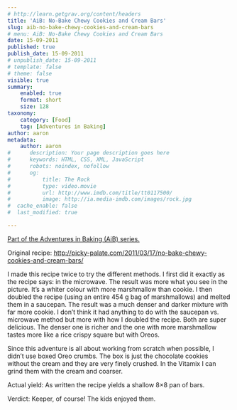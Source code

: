```yaml
---
# http://learn.getgrav.org/content/headers
title: 'AiB: No-Bake Chewy Cookies and Cream Bars'
slug: aib-no-bake-chewy-cookies-and-cream-bars
# menu: AiB: No-Bake Chewy Cookies and Cream Bars
date: 15-09-2011
published: true
publish_date: 15-09-2011
# unpublish_date: 15-09-2011
# template: false
# theme: false
visible: true
summary:
    enabled: true
    format: short
    size: 128
taxonomy:
    category: [Food]
    tag: [Adventures in Baking]
author: aaron
metadata:
    author: aaron
#      description: Your page description goes here
#      keywords: HTML, CSS, XML, JavaScript
#      robots: noindex, nofollow
#      og:
#          title: The Rock
#          type: video.movie
#          url: http://www.imdb.com/title/tt0117500/
#          image: http://ia.media-imdb.com/images/rock.jpg
#  cache_enable: false
#  last_modified: true

---
```


[Part of the Adventures in Baking (AiB) series.](../adventures-in-baking-aib-overview "Adventures in Baking (AiB): Overview")

Original recipe: <http://picky-palate.com/2011/03/17/no-bake-chewy-cookies-and-cream-bars/>

I made this recipe twice to try the different methods. I first did it exactly as the recipe says: in the microwave. The result was more what you see in the picture. It’s a whiter colour with more marshmallow than cookie. I then doubled the recipe (using an entire 454 g bag of marshmallows) and melted them in a saucepan. The result was a much denser and darker mixture with far more cookie. I don’t think it had anything to do with the saucepan vs. microwave method but more with how I doubled the recipe. Both are super delicious. The denser one is richer and the one with more marshmallow tastes more like a rice crispy square but with Oreos.

Since this adventure is all about working from scratch when possible, I didn’t use boxed Oreo crumbs. The box is just the chocolate cookies without the cream and they are very finely crushed. In the Vitamix I can grind them with the cream and coarser.

Actual yield: As written the recipe yields a shallow 8×8 pan of bars.

Verdict: Keeper, of course! The kids enjoyed them.

